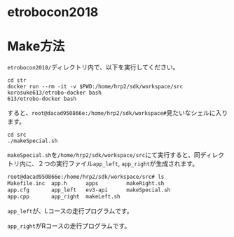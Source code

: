 # etrobocon2018

# Make方法
`etrobocon2018/`ディレクトリ内で、以下を実行してください。

```bash:etrobocon2018
cd str
docker run --rm -it -v $PWD:/home/hrp2/sdk/workspace/src korosuke613/etrobo-docker bash
613/etrobo-docker bash
```

すると、`root@dacad950866e:/home/hrp2/sdk/workspace#`見たいなシェルに入ります。

```bash:workspace
cd src
./makeSpecial.sh
```

`makeSpecial.sh`を`/home/hrp2/sdk/workspace/src`にて実行すると、同ディレクトリ内に、２つの実行ファイル`app_left`, `app_right`が生成されます。

```bash
root@dacad950866e:/home/hrp2/sdk/workspace/src# ls
Makefile.inc  app.h      apps         makeRight.sh
app.cfg       app_left   ev3-api      makeSpecial.sh
app.cpp       app_right  makeLeft.sh
```

`app_left`が、Lコースの走行プログラムです。

`app_right`がRコースの走行プログラムです。
